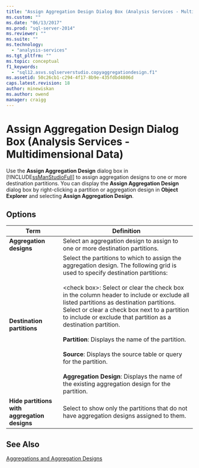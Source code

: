 ```yaml
---
title: "Assign Aggregation Design Dialog Box (Analysis Services - Multidimensional Data) | Microsoft Docs"
ms.custom: ""
ms.date: "06/13/2017"
ms.prod: "sql-server-2014"
ms.reviewer: ""
ms.suite: ""
ms.technology: 
  - "analysis-services"
ms.tgt_pltfrm: ""
ms.topic: conceptual
f1_keywords: 
  - "sql12.asvs.sqlserverstudio.copyaggregationdesign.f1"
ms.assetid: 50c26cb1-c294-4f17-8b9e-435fdbd4806d
caps.latest.revision: 18
author: minewiskan
ms.author: owend
manager: craigg
---
```

# Assign Aggregation Design Dialog Box (Analysis Services - Multidimensional Data)
  Use the **Assign Aggregation Design** dialog box in [!INCLUDE[ssManStudioFull](../includes/ssmanstudiofull-md.md)] to assign aggregation designs to one or more destination partitions. You can display the **Assign Aggregation Design** dialog box by right-clicking a partition or aggregation design in **Object Explorer** and selecting **Assign Aggregation Design**.  
  
## Options  
  
|Term|Definition|  
|----------|----------------|  
|**Aggregation designs**|Select an aggregation design to assign to one or more destination partitions.|  
|**Destination partitions**|Select the partitions to which to assign the aggregation design. The following grid is used to specify destination partitions:<br /><br /> \<check box>: Select or clear the check box in the column header to include or exclude all listed partitions as destination partitions. Select or clear a check box next to a partition to include or exclude that partition as a destination partition.<br /><br /> **Partition**: Displays the name of the partition.<br /><br /> **Source**: Displays the source table or query for the partition.<br /><br /> **Aggregation Design**: Displays the name of the existing aggregation design for the partition.|  
|**Hide partitions with aggregation designs**|Select to show only the partitions that do not have aggregation designs assigned to them.|  
  
## See Also  
 [Aggregations and Aggregation Designs](multidimensional-models-olap-logical-cube-objects/aggregations-and-aggregation-designs.md)  
  
  
